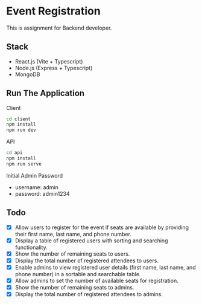 # Event Registration

This is assignment for Backend developer.

## Stack

- React.js (Vite + Typescript)
- Node.js (Express + Typescript)
- MongoDB

## Run The Application

Client

```bash
cd client
npm install
npm run dev
```

API

```bash
cd api
npm install
npm run serve
```

Initial Admin Password

- username: admin
- password: admin1234

## Todo

- [x] Allow users to register for the event if seats are available by providing their first name, last name, and phone number.
- [x] Display a table of registered users with sorting and searching functionality.
- [x] Show the number of remaining seats to users.
- [x] Display the total number of registered attendees to users.
- [x] Enable admins to view registered user details (first name, last name, and phone number) in a sortable and searchable table.
- [x] Allow admins to set the number of available seats for registration.
- [x] Show the number of remaining seats to admins.
- [x] Display the total number of registered attendees to admins.

